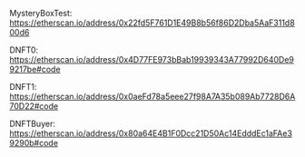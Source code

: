 MysteryBoxTest: https://etherscan.io/address/0x22fd5F761D1E49B8b56f86D2Dba5AaF311d800d6

DNFT0: https://etherscan.io/address/0x4D77FE973bBab19939343A77992D640De99217be#code

DNFT1: https://etherscan.io/address/0x0aeFd78a5eee27f98A7A35b089Ab7728D6A70D22#code

DNFTBuyer: https://etherscan.io/address/0x80a64E4B1F0Dcc21D50Ac14EdddEc1aFAe39290b#code

